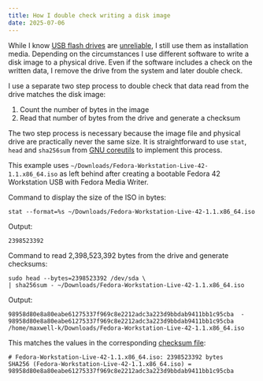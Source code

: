 ```yaml
---
title: How I double check writing a disk image
date: 2025-07-06
---
```


While I know [USB flash drives] are [unreliable], I still use them as
installation media. Depending on the circumstances I use different software to
write a disk image to a physical drive. Even if the software includes a check on
the written data, I remove the drive from the system and later double check.

I use a separate two step process to double check that data read from the drive
matches the disk image:

1. Count the number of bytes in the image
2. Read that number of bytes from the drive and generate a checksum

The two step process is necessary because the image file and physical drive are
practically never the same size. It is straightforward to use `stat`, `head` and
`sha256sum` from [GNU coreutils](https://www.gnu.org/software/coreutils/) to
implement this process.

This example uses `~/Downloads/Fedora-Workstation-Live-42-1.1.x86_64.iso` as
left behind after creating a bootable Fedora 42 Workstation USB with Fedora
Media Writer.

Command to display the size of the ISO in bytes:

    stat --format=%s ~/Downloads/Fedora-Workstation-Live-42-1.1.x86_64.iso

Output:

    2398523392

Command to read 2,398,523,392 bytes from the drive and generate checksums:

    sudo head --bytes=2398523392 /dev/sda \
    | sha256sum - ~/Downloads/Fedora-Workstation-Live-42-1.1.x86_64.iso

Output:

    98958d80e8a80eabe61275337f969c8e2212adc3a223d9bbdab9411bb1c95cba  -
    98958d80e8a80eabe61275337f969c8e2212adc3a223d9bbdab9411bb1c95cba  /home/maxwell-k/Downloads/Fedora-Workstation-Live-42-1.1.x86_64.iso

This matches the values in the corresponding [checksum file]:

    # Fedora-Workstation-Live-42-1.1.x86_64.iso: 2398523392 bytes
    SHA256 (Fedora-Workstation-Live-42-1.1.x86_64.iso) = 98958d80e8a80eabe61275337f969c8e2212adc3a223d9bbdab9411bb1c95cba

[checksum file]: https://download.fedoraproject.org/pub/fedora/linux/releases/42/Workstation/x86_64/iso/Fedora-Workstation-42-1.1-x86_64-CHECKSUM
[unreliable]: https://www.theregister.com/2024/02/07/failed_usb_sticks/
[USB flash drives]: https://en.wikipedia.org/wiki/USB_flash_drive

<!--
Copyright 2025 Keith Maxwell
SPDX-License-Identifier: CC-BY-SA-4.0
-->
